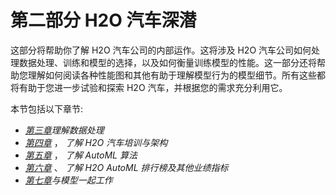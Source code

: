 

# 第二部分 H2O 汽车深潜

这部分将帮助你了解 H2O 汽车公司的内部运作。这将涉及 H2O 汽车公司如何处理数据处理、训练和模型的选择，以及如何衡量训练模型的性能。这一部分还将帮助您理解如何阅读各种性能图和其他有助于理解模型行为的模型细节。所有这些都将有助于您进一步试验和探索 H2O 汽车，并根据您的需求充分利用它。

本节包括以下章节:

*   [*第三章*](B17298_03.xhtml#_idTextAnchor066)*理解数据处理*
*   [*第四章*](B17298_04.xhtml#_idTextAnchor090) ， *了解 H2O 汽车培训与架构*
*   [*第五章*](B17298_05.xhtml#_idTextAnchor109) ， *了解 AutoML 算法*
*   [*第六章*](B17298_06.xhtml#_idTextAnchor129) 、 *了解 H2O AutoML 排行榜及其他业绩指标*
*   [*第七章*](B17298_07.xhtml#_idTextAnchor143)*与模型一起工作*